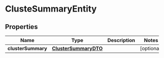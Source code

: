 # ClusteSummaryEntity

## Properties
Name | Type | Description | Notes
------------ | ------------- | ------------- | -------------
**clusterSummary** | [**ClusterSummaryDTO**](ClusterSummaryDTO.md) |  |  [optional]
